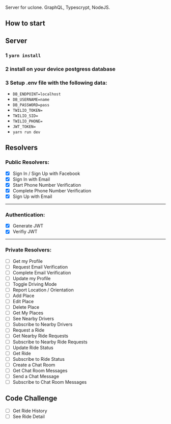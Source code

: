 Server for uclone. GraphQL, Typescrypt, NodeJS.

## How to start

## Server

### 1 `yarn install`

### 2 install on your device postgress database

### 3 Setup .env file with the following data:

- `DB_ENDPOINT=localhost`
- `DB_USERNAME=name`
- `DB_PASSWORD=pass`
- `TWILIO_TOKEN=`
- `TWILIO_SID=`
- `TWILIO_PHONE=`
- `JWT_TOKEN=`
- `yarn run dev`

## Resolvers

### Public Resolvers:

- [x] Sign In / Sign Up with Facebook
- [x] Sign In with Email
- [x] Start Phone Number Verification
- [x] Complete Phone Number Verification
- [x] Sign Up with Email

---

### Authentication:

- [x] Generate JWT
- [x] Verifiy JWT

---

### Private Resolvers:

- [ ] Get my Profile
- [ ] Request Email Verification
- [ ] Complete Email Verification
- [ ] Update my Profile
- [ ] Toggle Driving Mode
- [ ] Report Location / Orientation
- [ ] Add Place
- [ ] Edit Place
- [ ] Delete Place
- [ ] Get My Places
- [ ] See Nearby Drivers
- [ ] Subscribe to Nearby Drivers
- [ ] Request a Ride
- [ ] Get Nearby Ride Requests
- [ ] Subscribe to Nearby Ride Requests
- [ ] Update Ride Status
- [ ] Get Ride
- [ ] Subscribe to Ride Status
- [ ] Create a Chat Room
- [ ] Get Chat Room Messages
- [ ] Send a Chat Message
- [ ] Subscribe to Chat Room Messages

## Code Challenge

- [ ] Get Ride History
- [ ] See Ride Detail
